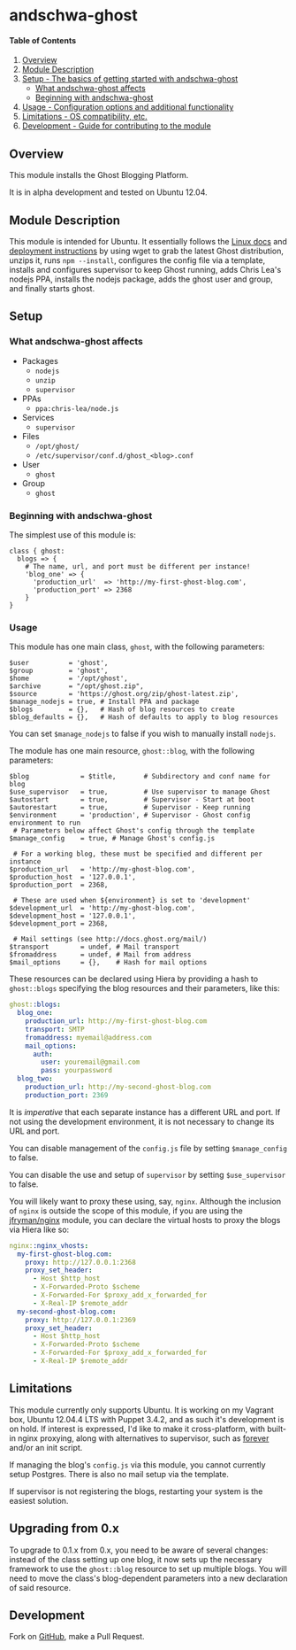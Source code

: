 # andschwa-ghost

#### Table of Contents

1. [Overview](#overview)
2. [Module Description](#module-description)
3. [Setup - The basics of getting started with andschwa-ghost](#setup)
    * [What andschwa-ghost affects](#what-andschwa-ghost-affects)
    * [Beginning with andschwa-ghost](#beginning-with-andschwa-ghost)
4. [Usage - Configuration options and additional functionality](#usage)
5. [Limitations - OS compatibility, etc.](#limitations)
6. [Development - Guide for contributing to the module](#development)

## Overview

This module installs the Ghost Blogging Platform.

It is in alpha development and tested on Ubuntu 12.04.

## Module Description

This module is intended for Ubuntu. It essentially follows the
[Linux docs](http://docs.ghost.org/installation/linux/) and
[deployment instructions](http://docs.ghost.org/installation/deploy/)
by using wget to grab the latest Ghost distribution, unzips it, runs
`npm --install`, configures the config file via a template, installs
and configures supervisor to keep Ghost running, adds Chris Lea's
nodejs PPA, installs the nodejs package, adds the ghost user and
group, and finally starts ghost.

## Setup

### What andschwa-ghost affects

* Packages
    * `nodejs`
	* `unzip`
	* `supervisor`
* PPAs
    * `ppa:chris-lea/node.js`
* Services
    * `supervisor`
* Files
    * `/opt/ghost/`
    * `/etc/supervisor/conf.d/ghost_<blog>.conf`
* User
    * `ghost`
* Group
    * `ghost`

### Beginning with andschwa-ghost

The simplest use of this module is:

```puppet
class { ghost:
  blogs => {
    # The name, url, and port must be different per instance!
    'blog_one' => {
      'production_url'  => 'http://my-first-ghost-blog.com',
      'production_port' => 2368
    }
}
```

### Usage

This module has one main class, `ghost`, with the following
parameters:

```puppet
$user          = 'ghost',
$group         = 'ghost',
$home          = '/opt/ghost',
$archive       = "/opt/ghost.zip",
$source        = 'https://ghost.org/zip/ghost-latest.zip',
$manage_nodejs = true, # Install PPA and package
$blogs         = {},   # Hash of blog resources to create
$blog_defaults = {},   # Hash of defaults to apply to blog resources
```

You can set `$manage_nodejs` to false if you wish to manually install
`nodejs`.

The module has one main resource, `ghost::blog`, with the following
parameters:

```puppet
$blog             = $title,       # Subdirectory and conf name for blog
$use_supervisor   = true,         # Use supervisor to manage Ghost
$autostart        = true,         # Supervisor - Start at boot
$autorestart      = true,         # Supervisor - Keep running
$environment      = 'production', # Supervisor - Ghost config environment to run
 # Parameters below affect Ghost's config through the template
$manage_config    = true, # Manage Ghost's config.js

 # For a working blog, these must be specified and different per instance
$production_url   = 'http://my-ghost-blog.com',
$production_host  = '127.0.0.1',
$production_port  = 2368,

 # These are used when ${environment} is set to 'development'
$development_url  = 'http://my-ghost-blog.com',
$development_host = '127.0.0.1',
$development_port = 2368,

 # Mail settings (see http://docs.ghost.org/mail/)
$transport        = undef, # Mail transport
$fromaddress      = undef, # Mail from address
$mail_options     = {},    # Hash for mail options
```

These resources can be declared using Hiera by providing a hash to
`ghost::blogs` specifying the blog resources and their parameters,
like this:

```yaml
ghost::blogs:
  blog_one:
    production_url: http://my-first-ghost-blog.com
    transport: SMTP
	fromaddress: myemail@address.com
	mail_options:
	  auth:
        user: youremail@gmail.com
        pass: yourpassword
  blog_two:
    production_url: http://my-second-ghost-blog.com
    production_port: 2369
```

It is *imperative* that each separate instance has a different URL and
port. If not using the development environment, it is not necessary to
change its URL and port.

You can disable management of the `config.js` file by setting
`$manage_config` to false.

You can disable the use and setup of `supervisor` by setting
`$use_supervisor` to false.

You will likely want to proxy these using, say, `nginx`. Although the
inclusion of `nginx` is outside the scope of this module, if you are
using the [jfryman/nginx](https://forge.puppetlabs.com/jfryman/nginx)
module, you can declare the virtual hosts to proxy the blogs via Hiera
like so:

```yaml
nginx::nginx_vhosts:
  my-first-ghost-blog.com:
    proxy: http://127.0.0.1:2368
    proxy_set_header:
      - Host $http_host
      - X-Forwarded-Proto $scheme
      - X-Forwarded-For $proxy_add_x_forwarded_for
      - X-Real-IP $remote_addr
  my-second-ghost-blog.com:
    proxy: http://127.0.0.1:2369
    proxy_set_header:
      - Host $http_host
      - X-Forwarded-Proto $scheme
      - X-Forwarded-For $proxy_add_x_forwarded_for
      - X-Real-IP $remote_addr
```

## Limitations

This module currently only supports Ubuntu. It is working on my
Vagrant box, Ubuntu 12.04.4 LTS with Puppet 3.4.2, and as such it's
development is on hold. If interest is expressed, I'd like to make it
cross-platform, with built-in nginx proxying, along with alternatives
to supervisor, such as [forever](https://npmjs.org/package/forever)
and/or an init script.

If managing the blog's `config.js` via this module, you cannot
currently setup Postgres. There is also no mail setup via the
template.

If supervisor is not registering the blogs, restarting your system is
the easiest solution.

## Upgrading from 0.x

To upgrade to 0.1.x from 0.x, you need to be aware of several changes:
instead of the class setting up one blog, it now sets up the necessary
framework to use the `ghost::blog` resource to set up multiple
blogs. You will need to move the class's blog-dependent parameters into a new
declaration of said resource.

## Development

Fork on
[GitHub](https://github.com/andschwa/puppet-ghost), make
a Pull Request.
